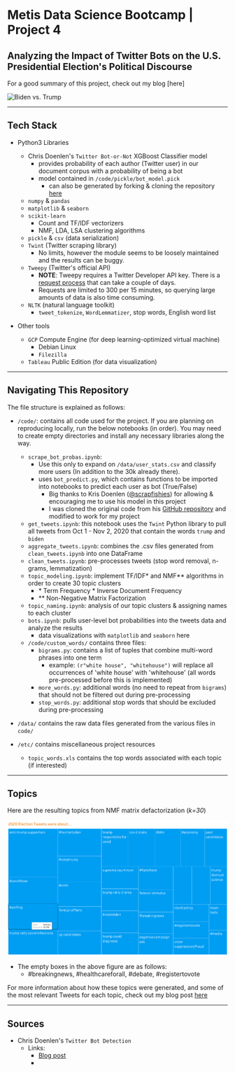 # Metis Data Science Bootcamp | Project 4

## Analyzing the Impact of Twitter Bots on the U.S. Presidential Election's Political Discourse 

For a good summary of this project, check out my blog [here]

![Biden vs. Trump](https://github.com/edubu2/metis-project4/blob/main/etc/biden_trump_photo.jpg)
___
## Tech Stack

* Python3 Libraries
  * Chris Doenlen's `Twitter Bot-or-Not` XGBoost Classifier model
    * provides probability of each author (Twitter user) in our document corpus with a probability of being a bot
    * model contained in `/code/pickle/bot_model.pick`
      * can also be generated by forking & cloning the repository [here](https://github.com/scrapfishies/twitter-bot-detection)
  * `numpy` & `pandas`
  * `matplotlib` & `seaborn`
  * `scikit-learn`
    * Count and TF/IDF vectorizers
    * NMF, LDA, LSA clustering algorithms
  * `pickle` & `csv` (data serialization)
  * `Twint` (Twitter scraping library)
    * No limits, however the module seems to be loosely maintained and the results can be buggy.
  * `Tweepy` (Twitter's official API)
    * **NOTE**: Tweepy requires a Twitter Developer API key. There is a [request process](https://developer.twitter.com/en) that can take a couple of days.
    * Requests are limited to 300 per 15 minutes, so querying large amounts of data is also time consuming.
  * `NLTK` (natural language toolkit)
    * `tweet_tokenize`, `WordLemmatizer`, stop words, English word list

* Other tools
  * `GCP` Compute Engine (for deep learning-optimized virtual machine)
    * Debian Linux
    * `Filezilla`
  * `Tableau` Public Edition (for data visualization)
___
## Navigating This Repository

The file structure is explained as follows:

* `/code/`: contains all code used for the project. If you are planning on reproducing locally, run the below notebooks (in order). You may need to create empty directories and install any necessary libraries along the way.
  * `scrape_bot_probas.ipynb`:
    * Use this only to expand on `/data/user_stats.csv` and classify more users (In addition to the 30k already there).
    * uses `bot_predict.py`, which contains functions to be imported into notebooks to predict each user as bot (True/False)
      * Big thanks to Kris Doenlen ([@scrapfishies](https://github.com/scrapfishies)) for allowing & encouraging me to use his model in this project
      * I was cloned the original code from his [GitHub repository](https://github.com/scrapfishies/twitter-bot-detection) and modified to work for my project
  * `get_tweets.ipynb`: this notebook uses the `Twint` Python library to pull all tweets from Oct 1 - Nov 2, 2020 that contain the words `trump` and `biden`
  * `aggregate_tweets.ipynb`: combines the .csv files generated from `clean_tweets.ipynb` into one DataFrame
  * `clean_tweets.ipynb`: pre-processes tweets (stop word removal, n-grams, lemmatization)
  * `topic_modeling.ipynb`: implement TF/IDF\* and NMF\*\* algorithms in order to create 30 topic clusters 
    * \* Term Frequency * Inverse Document Frequency
    * \*\* Non-Negative Matrix Factorization
  * `topic_naming.ipynb`: analysis of our topic clusters & assigning names to each cluster
  * `bots.ipynb`: pulls user-level bot probabilities into the tweets data and analyze the results
    * data visualizations with `matplotlib` and `seaborn` here
  * `/code/custom_words/` contains three files:
    * `bigrams.py`: contains a list of tuples that combine multi-word phrases into one term
      * example: `(r"white house", "whitehouse")` will replace all occurrences of 'white house' with 'whitehouse' (all words pre-processed before this is implemented)
    * `more_words.py`: additional words (no need to repeat from `bigrams`) that should not be filtered out during pre-processing
    * `stop_words.py`: additional stop words that should be excluded during pre-processing

* `/data/` contains the raw data files generated from the various files in `code/`
* `/etc/` contains miscellaneous project resources
  * `topic_words.xls` contains the top words associated with each topic (if interested)

___
## Topics

Here are the resulting topics from NMF matrix defactorization (*k=30*)

![Tableau](https://github.com/edubu2/metis-project4/blob/main/etc/topic_viz_n30.png)

* The empty boxes in the above figure are as follows:
  * #breakingnews, #healthcareforall, #debate, #registertovote

For more information about how these topics were generated, and some of the most relevant Tweets for each topic, check out my blog post [here](https://edubu2.medium.com/investigating-the-impact-of-twitter-bots-on-the-2020-u-s-elections-political-discourse-173638f4b95c)

___
## Sources
* Chris Doenlen's `Twitter Bot Detection`
  * Links:
    * [Blog post](https://medium.com/the-innovation/twitter-bot-or-not-cc2ad52b36ba)
    * 

